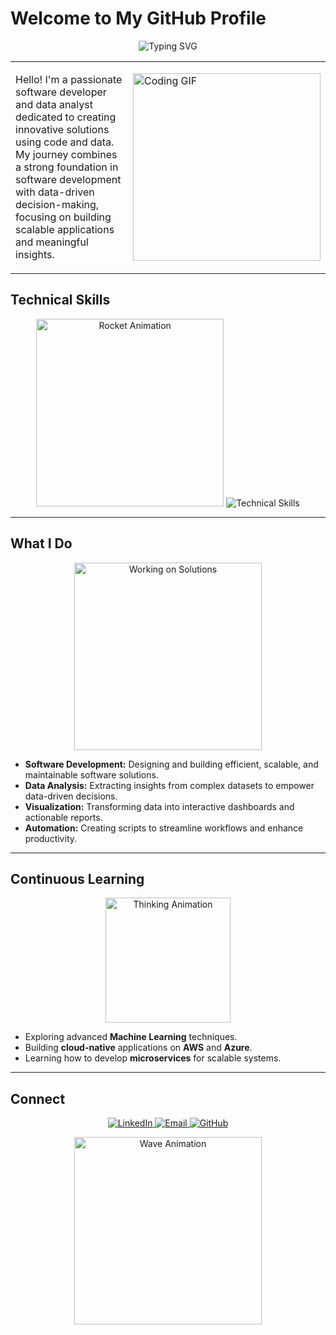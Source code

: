 #  Welcome to My GitHub Profile  
<p align="center">
  <img src="https://readme-typing-svg.herokuapp.com?font=Fira+Code&size=28&pause=1000&color=F75C7E&center=true&vCenter=true&width=1000&lines=Hi!+I'm+a+Software+Developer,+Data+Analyst;Building+Scalable+and+Innovative+Solutions!" alt="Typing SVG" />
</p>

<table>
  <tr>
    <td>
      <p align="left"> 
        Hello! I'm a passionate software developer and data analyst dedicated to creating innovative solutions using code and data. My journey combines a strong foundation in software development with data-driven decision-making, focusing on building scalable applications and meaningful insights.
      </p>
    </td>
    <td>
      <p align="left">
        <img src="https://media.giphy.com/media/qgQUggAC3Pfv687qPC/giphy.gif" width="300" alt="Coding GIF" />
      </p>
    </td>
  </tr>
</table>


##  Technical Skills  

<div align="center">
  <img src="https://media.giphy.com/media/L8K62iTDkzGX6/giphy.gif" width="300" alt="Rocket Animation" />
  <img src="https://skillicons.dev/icons?i=python,javascript,html,css,react,flask,git,github,aws,azure,tableau,powerbi" alt="Technical Skills" />
</div>

---

## What I Do  

<div align="center">
  <img src="https://media.giphy.com/media/VTtANKl0beDFQRLDTh/giphy.gif" width="300" alt="Working on Solutions" />
</div>

- **Software Development:** Designing and building efficient, scalable, and maintainable software solutions.  
- **Data Analysis:** Extracting insights from complex datasets to empower data-driven decisions.  
- **Visualization:** Transforming data into interactive dashboards and actionable reports.  
- **Automation:** Creating scripts to streamline workflows and enhance productivity.  

---

##  Continuous Learning  

<p align="center">
  <img src="https://media.giphy.com/media/WFZvB7VIXBgiz3oDXE/giphy.gif" width="200" alt="Thinking Animation" />
</p>


- Exploring advanced **Machine Learning** techniques.  
- Building **cloud-native** applications on **AWS** and **Azure**.  
- Learning how to develop **microservices** for scalable systems.  

---

##  Connect  

<p align="center">
  <a href="https://linkedin.com/in/wesleyhk" target="_blank">
    <img src="https://img.shields.io/badge/LinkedIn-0077B5?style=for-the-badge&logo=linkedin&logoColor=white" alt="LinkedIn" />
  </a>
  <a href="mailto:hks.wesley@gmail.com">
    <img src="https://img.shields.io/badge/Email-D14836?style=for-the-badge&logo=gmail&logoColor=white" alt="Email" />
  </a>
  <a href="https://github.com/wharuo" target="_blank">
    <img src="https://img.shields.io/badge/GitHub-100000?style=for-the-badge&logo=github&logoColor=white" alt="GitHub" />
  </a>
</p>

<p align="center">
  <img src="https://media.giphy.com/media/j2pOGeGYKe2xCCKwfi/giphy.gif" width="300" alt="Wave Animation" />
</p>

